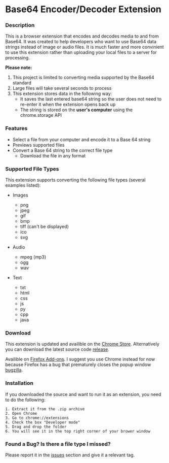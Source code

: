 # Base64 Encoder/Decoder Extension

### Description
This is a browser extension that encodes and decodes media to and from Base64. It was created to help developers who want
to use Base64 data strings instead of image or audio files. It is much faster and more convinient to use this extension rather than 
uploading your local files to a server for processing.

**Please note:**
1. This project is limited to converting media supported by the Base64 standard
2. Large files will take several seconds to process
3. This extension stores data in the following way:
	- It saves the last entered base64 string so the user does not need to re-enter it when the extension opens back up
	- The string is stored on the **user's computer** using the chrome.storage API

### Features
- Select a file from your computer and encode it to a Base 64 string
- Previews supported files
- Convert a Base 64 string to the correct file type
	- Download the file in any format

### Supported File Types
This extension supports converting the following file types (several examples listed):

- Images
	- png
	- jpeg
	- gif
	- bmp
	- tiff (can't be displayed)
	- ico
	- svg

- Audio
	- mpeg (mp3)
	- ogg
	- wav

- Text
	- txt
	- html
	- css
	- js
	- py
	- cpp
	- java

### Download
This extension is updated and availible on the [Chrome Store](https://chrome.google.com/webstore/detail/base64-encoderdecoder/afdannbjainhcddbjjlhamdgnojibeoi).
Alternatively you can download the latest source code [release](https://github.com/dandeto/Base-64-Extension/releases).

Availible on [Firefox Add-ons](https://addons.mozilla.org/en-US/firefox/addon/base64-encoder-decoder/). I suggest you use Chrome instead for
now because Firefox has a bug that prematurely closes the popup window [bugzilla](https://bugzilla.mozilla.org/show_bug.cgi?id=1292701).

### Installation
If you downloaded the source and want to run it as an extension, you need to do the following:
```
1. Extract it from the .zip archive
2. Open Chrome
3. Go to chrome://extensions
4. Check the box "Developer mode"
5. Drag and drop the folder
6. You will see it in the top right corner of your brower window
```

### Found a Bug? Is there a file type I missed?
Please report it in the [issues](https://github.com/dandeto/Base-64-Extension/issues) section and give it a relevant tag.
